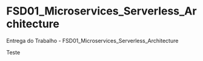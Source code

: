 # FSD01_Microservices_Serverless_Architecture
Entrega do Trabalho - FSD01_Microservices_Serverless_Architecture

Teste


